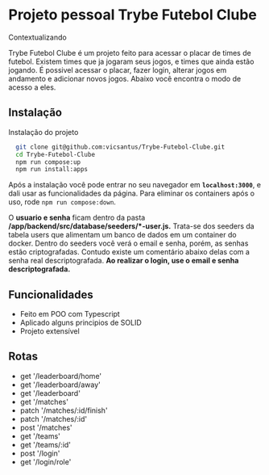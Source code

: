 # Projeto pessoal Trybe Futebol Clube

Contextualizando

Trybe Futebol Clube é um projeto feito para acessar o placar de times de futebol. Existem times que ja jogaram seus jogos, e times que ainda estão jogando. É possivel acessar o placar, fazer login, alterar jogos em andamento e adicionar novos jogos. Abaixo você encontra o modo de acesso a eles.

## Instalação

Instalação do projeto

```bash
  git clone git@github.com:vicsantus/Trybe-Futebol-Clube.git
  cd Trybe-Futebol-Clube
  npm run compose:up
  npm run install:apps
```

Após a instalação você pode entrar no seu navegador em **`localhost:3000`**, e dali usar as funcionalidades da página.
Para eliminar os containers após o uso, rode `npm run compose:down`.

O **usuario e senha** ficam dentro da pasta **/app/backend/src/database/seeders/\*-user.js.** Trata-se dos seeders da tabela users que alimentam um banco de dados em um container do docker. Dentro do seeders você verá o email e senha, porém, as senhas estão criptografadas. Contudo existe um comentário abaixo delas com a senha real descriptografada. **Ao realizar o login, use o email e senha descriptografada.**

## Funcionalidades

- Feito em POO com Typescript
- Aplicado alguns principios de SOLID
- Projeto extensível

## Rotas

- get '/leaderboard/home'
- get '/leaderboard/away'
- get '/leaderboard'
- get '/matches'
- patch '/matches/:id/finish'
- patch '/matches/:id'
- post '/matches'
- get '/teams'
- get '/teams/:id'
- post '/login'
- get '/login/role'
